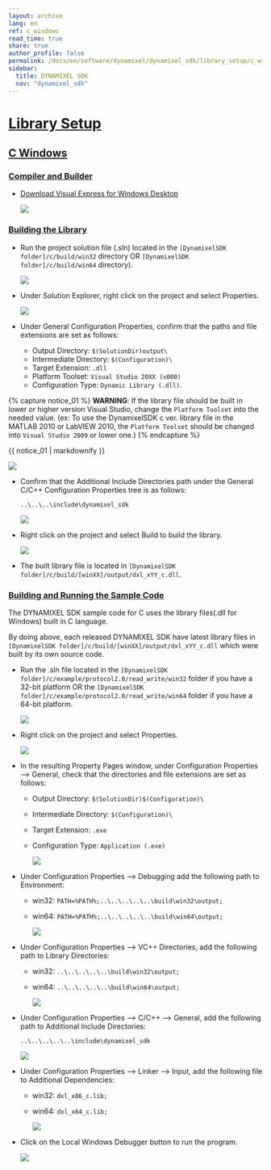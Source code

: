 ```yaml
---
layout: archive
lang: en
ref: c_windows
read_time: true
share: true
author_profile: false
permalink: /docs/en/software/dynamixel/dynamixel_sdk/library_setup/c_windows/
sidebar:
  title: DYNAMIXEL SDK
  nav: "dynamixel_sdk"
---
```


<style>body {counter-reset: h1 3 !important;}</style>

# [Library Setup](#library-setup)

## [C Windows](#c-windows)

### [Compiler and Builder](#compiler-and-builder)

* [Download Visual Express for Windows Desktop](https://www.visualstudio.com/en-us/products/visual-studio-express-vs.aspx)

  ![](/assets/images/sw/sdk/dynamixel_sdk/library_setup/c/vs.png)

### [Building the Library](#building-the-library)

* Run the project solution file (.sln) located in the `[DynamixelSDK folder]/c/build/win32` directory OR `[DynamixelSDK folder]/c/build/win64` directory).

  ![](/assets/images/sw/sdk/dynamixel_sdk/library_setup/c/windows/library_file/1.png)

* Under Solution Explorer, right click on the project and select Properties.

  ![](/assets/images/sw/sdk/dynamixel_sdk/library_setup/c/windows/library_file/2.png)

* Under General Configuration Properties, confirm that the paths and file extensions are set as follows:

  * Output Directory: `$(SolutionDir)output\`
  * Intermediate Directory: `$(Configuration)\`
  * Target Extension: `.dll`
  * Platform Toolset: `Visual Studio 20XX (v000)`
  * Configuration Type: `Dynamic Library (.dll)`.

{% capture notice_01 %}
**WARNING**:
If the library file should be built in lower or higher version Visual Studio, change the `Platform Toolset` into the needed value. (ex: To use the DynamixelSDK c ver. library file in the MATLAB 2010 or LabVIEW 2010, the `Platform Toolset` should be changed into `Visual Studio 2009` or lower one.)
{% endcapture %}
<div class="notice--warning">{{ notice_01 | markdownify }}</div>


![](/assets/images/sw/sdk/dynamixel_sdk/library_setup/c/windows/library_file/3.png)

* Confirm that the Additional Include Directories path under the General C/C++ Configuration Properties tree is as follows:  

  `..\..\..\include\dynamixel_sdk`

  ![](/assets/images/sw/sdk/dynamixel_sdk/library_setup/c/windows/library_file/4.png)

* Right click on the project and select Build to build the library.

  ![](/assets/images/sw/sdk/dynamixel_sdk/library_setup/c/windows/library_file/5.png)

* The built library file is located in `[DynamixelSDK folder]/c/build/[winXX]/output/dxl_xYY_c.dll`.

### [Building and Running the Sample Code](#building-and-running-the-sample-code)

The DYNAMIXEL SDK sample code for C uses the library files(.dll for Windows) built in C language.

By doing above, each released DYNAMIXEL SDK have latest library files in `[DynamixelSDK folder]/c/build/[winXX]/output/dxl_xYY_c.dll` which were built by its own source code.

* Run the .sln file located in the `[DynamixelSDK folder]/c/example/protocol2.0/read_write/win32` folder if you have a 32-bit platform OR the `[DynamixelSDK folder]/c/example/protocol2.0/read_write/win64` folder if you have a 64-bit platform.

  ![](/assets/images/sw/sdk/dynamixel_sdk/library_setup/c/windows/sample_code/1.png)

* Right click on the project and select Properties.

  ![](/assets/images/sw/sdk/dynamixel_sdk/library_setup/c/windows/sample_code/2.png)

* In the resulting Property Pages window, under Configuration Properties --> General, check that the directories and file extensions are set as follows:

  * Output Directory: `$(SolutionDir)$(Configuration)\`
  * Intermediate Directory: `$(Configuration)\`
  * Target Extension: `.exe`
  * Configuration Type: `Application (.exe)`

    ![](/assets/images/sw/sdk/dynamixel_sdk/library_setup/c/windows/sample_code/3.png)

* Under Configuration Properties --> Debugging add the following path to Environment:
  - win32: `PATH=%PATH%;..\..\..\..\..\build\win32\output;`
  - win64: `PATH=%PATH%;..\..\..\..\..\build\win64\output;`

    ![](/assets/images/sw/sdk/dynamixel_sdk/library_setup/c/windows/sample_code/4.png)

* Under Configuration Properties --> VC++ Directories, add the following path to Library Directories:
  - win32: `..\..\..\..\..\build\win32\output;`
  - win64: `..\..\..\..\..\build\win64\output;`

    ![](/assets/images/sw/sdk/dynamixel_sdk/library_setup/c/windows/sample_code/5.png)

* Under Configuration Properties --> C/C++ --> General, add the following path to Additional Include Directories:

  `..\..\..\..\..\include\dynamixel_sdk`

    ![](/assets/images/sw/sdk/dynamixel_sdk/library_setup/c/windows/sample_code/6.png)

* Under Configuration Properties --> Linker --> Input, add the following file to Additional Dependencies:

  - win32: `dxl_x86_c.lib;`
  - win64: `dxl_x64_c.lib;`

    ![](/assets/images/sw/sdk/dynamixel_sdk/library_setup/c/windows/sample_code/7.png)

* Click on the Local Windows Debugger button to run the program.

  ![](/assets/images/sw/sdk/dynamixel_sdk/library_setup/c/windows/sample_code/8.png)
